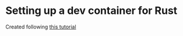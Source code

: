 # Setting up a dev container for Rust
Created following [this tutorial](https://rileyac.github.io/comp423-course-notes/tutorials/rust-setup/)